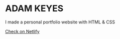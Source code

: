 # ADAM KEYES
I made a personal portfolio website with HTML & CSS

[Check on Netlify](https://64d0b57074696f57494bb038--coruscating-flan-f75184.netlify.app/)
